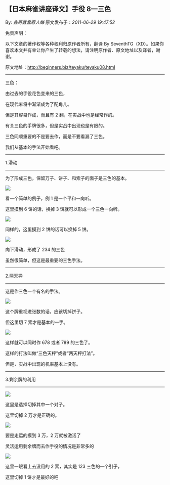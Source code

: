 ## 【日本麻雀讲座译文】手役 8—三色

By: _鑫哥蠢蠢惹人嫌_ 原文发布于：_2011-06-29 19:47:52_

免责声明：

以下文章的著作权等各种权利归原作者所有，翻译 By
SeventhTG（XD）。如果你喜欢本文并有幸让你产生了转载的想法，请注明原作者、原文地址以及译者，谢谢。

原文地址：http://beginners.biz/teyaku/teyaku08.html

---

三色：

由过去的手役花色变来的三色，

在现代麻将中渐渐成为了配角儿。

但是其容易作成，而且有 2 翻，在实战中也是经常作的。

有关三色的手牌很多，但是实战中出现也是有限的。

三色同顺重要的不是要去作，而是不要看漏了三色。

我们从基本的手法开始看吧。

---

1.滑动

---

为了形成三色，保留万子、饼子、和索子的面子是三色的基本。

![](http://s12.sinaimg.cn/middle/7f78b76fxa6d88f46828b&690)

看一个简单的例子，例 1 是一个平和一向听。

这里摸到 6 饼的话，换掉 3 饼就可以形成一个三色一向听。

![](http://s10.sinaimg.cn/middle/7f78b76fxa6d893175e29&690)

同样的，这里摸到 2 饼的话可以换掉 5 饼。

![](http://s16.sinaimg.cn/middle/7f78b76fxa6d896ac395f&690)

向下滑动，形成了 234 的三色

虽然很简单，但这是最重要的三色手法。

---

2.两天枰

---

这是作三色一个有名的手法。

![](http://s7.sinaimg.cn/middle/7f78b76fx7715a946ab56&690)

这个牌重视进张数的话，应该切掉饼子。

但这里切 7 索才是基本的一手。

![](http://s7.sinaimg.cn/middle/7f78b76fxa6d89f8a6b66&690)

这样就可以同时作 678 或者 789 的三色了。

这样的打法叫做“三色天枰”或者“两天枰打法”。

但是，实战中出现的机率基本上没有。

---

3.剩余牌的利用

---

![](http://s4.sinaimg.cn/middle/7f78b76fxa6d8b512e853&690)

这里是选择切掉其中一个对子。

这里切掉 2 万才是正确的。

![](http://s3.sinaimg.cn/middle/7f78b76fxa6d8b7d7b9e2&690)

要是走运的摸到 3 万，2 万就被激活了

灵活运用剩余牌而去作手役的情况是非常多的

![](http://s1.sinaimg.cn/middle/7f78b76fx7715adb63a80&690)

这里一眼看上去没用的 2 索，其实是 123 三色的一个引子，

这里切掉 1 饼才是最好的吧
